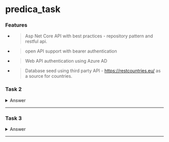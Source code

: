 # predica_task

### Features

- > Asp Net Core API with best practices - repository pattern and restful api.
- > open API support with bearer authentication
- > Web API authentication using Azure AD
- > Database seed using third party API - https://restcountries.eu/ as a source for countries.


### Task 2
<details>    
  <summary>Answer</summary> 
  

   ```
     CREATE SCHEMA db_appschema;

     CREATE TABLE [db_appschema].[Dimension] (
       [Id] INT IDENTITY (1, 1) NOT NULL,
       [Name] NVARCHAR (200) NULL,
       [Value] INT NULL,
       [IsDeleted] BIT NULL,
       PRIMARY KEY CLUSTERED ([Id] ASC),
       CONSTRAINT [AK_Name] UNIQUE NONCLUSTERED ([Name] ASC)
    );

    CREATE TABLE [db_appschema].[staging] (
    [Name]  VARCHAR (200) NULL,
    [Value] INT NULL   
    );

   ```
  </details>

---

### Task 3
<details>    
  <summary>Answer</summary> 
  

   ```
CREATE or ALTER PROCEDURE [dbo].LoadDimensions
AS
begin

   declare @stagename varchar(150),@dimensionName varchar(150),@stageValue int,
		@dimensionID int, @dimensionValue int, @isdeleted bit

   declare changeset3 cursor fast_forward read_only
   for
   select A.name,A.value,B.Id,B.name,B.value,B.IsDeleted
   from [db_appschema].[staging] A
   left join [db_appschema].[Dimension] B
   on A.name = B.name

   open changeset3
   fetch next from changeset3 into
   @stagename,@stageValue,@dimensionID,@dimensionName,@dimensionValue,@isdeleted


   while @@FETCH_STATUS = 0
   BEGIN
		  if (@dimensionID is null)
			begin
			  insert into [db_appschema].[Dimension]
			  values(@stagename,@stageValue,0)
			end
		  else
			begin
			  if (@stagename = @dimensionName)
					begin
					  update [db_appschema].[Dimension]
						 set value = @stageValue,IsDeleted = 0
						 where id = @dimensionID
					end    
			end

		  FETCH NEXT FROM changeset3 INTO @stagename,@stageValue,@dimensionID,@dimensionName,@dimensionValue,@isdeleted

   END

   update [db_appschema].[Dimension]
   set IsDeleted = 1
   from [db_appschema].[Dimension] d
   where not exists( select 1 from [db_appschema].[staging] s where s.name = d.name)

 close changeset3

end

   ```
  </details>

---
    
 
